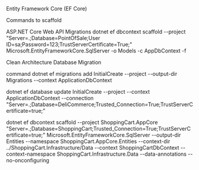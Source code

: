 Entity Framework Core (EF Core)

Commands to scaffold

ASP.NET Core Web API Migrations
dotnet ef dbcontext scaffold --project <ProjectName> "Server=.;Database=PointOfSale;User ID=sa;Password=123;TrustServerCertificate=True;" Microsoft.EntityFrameworkCore.SqlServer -o Models -c AppDbContext -f

Clean Architecture Database Migration

command dotnet ef migrations add InitialCreate --project <ProjectName> --output-dir Migrations --context ApplicationDbContext 

dotnet ef database update InitialCreate --project <ProjectName> --context ApplicationDbContext --connection "Server=.;Database=DeliCommerce;Trusted_Connection=True;TrustServerCertificate=true;" 

dotnet ef dbcontext scaffold --project ShoppingCart.AppCore "Server=.;Database=ShoppingCart;Trusted_Connection=True;TrustServerCertificate=true;" Microsoft.EntityFrameworkCore.SqlServer --output-dir Entities --namespace ShoppingCart.AppCore.Entities --context-dir ../ShoppingCart.Infrastructure/Data --context ShoppingCartDbContext --context-namespace ShoppingCart.Infrastructure.Data --data-annotations --no-onconfiguring
